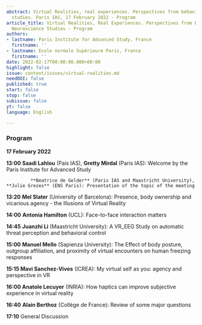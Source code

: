 ```yaml
---
abstract: Virtual Realities, real experiences. Perspectives from behavioral and neuroscience
  studies. Paris IAS, 17 February 2022 - Program
article_title: Virtual Realities, Real Experiences. Perspectives from Behavioral and
  Neuroscience Studies - Program
authors:
- lastname: Paris Institute for Advanced Study, France
  firstname: ''
- lastname: Ecole normale Supérieure Paris, France
  firstname: ''
date: 2022-02-17T00:00:00.000+00:00
highlight: false
issue: content/issues/virtual-realities.md
needDOI: false
published: true
start: false
stop: false
subissue: false
yt: false
language: English

---
```

### Program

**17 February 2022**

**13:00**    **Saadi Lahlou** (Pais IAS), **Gretty Mirdal** (Paris IAS): Welcome by the Paris Institute for Advanced Study

             **Beatrice de Gelder** (Paris IAS and Maastricht University),  **Julie Grezes** (ENS Paris): Presentation of the topic of the meeting

**13:20**     **Mel Slater** (University of Barcelona): Presence, body ownership and vicarious agency - the Illusions of Virtual Reality

**14:00**     **Antonia Hamilton** (UCL): Face-to-face interaction matters

**14:45**     **Juanzhi Li** (Maastricht University): A VR_EEG Study on automatic threat perception and behavioral control

**15:00**     **Manuel Mello** (Sapienza University): The Effect of body posture, outgroup affiliation, and proximity of virtual encounters on human freezing responses

**15:15     Mavi Sanchez-Vives** (ICREA): My virtual self as you: agency and perspective in VR

**16:00     Anatole Lecuyer** (INRIA): How haptics can improve subjective experience in virtual reality

**16:40**    **Alain Berthoz** (Collège de France): Review of some major questions

**17:10**     General Discussion